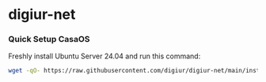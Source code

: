 # digiur-net
### Quick Setup CasaOS

Freshly install Ubuntu Server 24.04 and run this command:

```sh
wget -qO- https://raw.githubusercontent.com/digiur/digiur-net/main/install.sh | bash
```
